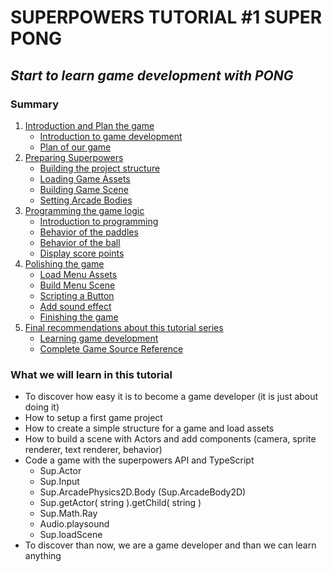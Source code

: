 # SUPERPOWERS TUTORIAL #1 SUPER PONG
## *Start to learn game development with PONG*

### Summary

1. [Introduction and Plan the game](ch1.md#chapter-1--introduction-and-plan-the-game)
    * [Introduction to game development](ch1.md#chapter-1--introduction-and-plan-the-game)
    * [Plan of our game](ch1.md#plan-the-game)
2. [Preparing Superpowers](ch2.md#chapter-2--preparing-superpowers)
    * [Building the project structure](ch2.md#building-the-project-structure)
    * [Loading Game Assets](ch2.md#loading-the-game-assets)
    * [Building Game Scene](ch2.md#building-the-scene)
    * [Setting Arcade Bodies](ch2.md#setting-arcade-bodies)
3. [Programming the game logic](ch3.md#chapter-3--programming-the-game-logic)
    * [Introduction to programming](ch3.md#introduction)
    * [Behavior of the paddles](ch3.md#scripting-the-paddles-behaviors)
    * [Behavior of the ball](ch3.md#scripting-the-ball-behavior)
    * [Display score points](ch3.md#score-system)
4. [Polishing the game](ch4.md#chapter-4--polishing-the-game)
    * [Load Menu Assets](ch4.md#build-the-menu-structure-and-load-assets-files)
    * [Build Menu Scene](ch4.md#build-the-menu-scene)
    * [Scripting a Button](ch4.md#scripting-a-button)
    * [Add sound effect](ch4.md#adding-sound)
    * [Finishing the game](ch4.md#adding-an-end-to-the-game)
5. [Final recommendations about this tutorial series](ch5.md#chapter-5--final-considerations-about-the-tutorials-and-the-learning-process-of-making-video-games)
    * [Learning game development](ch5.md#the-first-step-and-the-last-step)
    * [Complete Game Source Reference](ch5.md#complete-game-source-reference)

### What we will learn in this tutorial

- To discover how easy it is to become a game developer (it is just about doing it)
- How to setup a first game project
- How to create a simple structure for a game and load assets
- How to build a scene with Actors and add components (camera, sprite renderer, text renderer, behavior)
- Code a game with the superpowers API and TypeScript
    - Sup.Actor
    - Sup.Input
    - Sup.ArcadePhysics2D.Body (Sup.ArcadeBody2D)
    - Sup.getActor( string ).getChild( string )
    - Sup.Math.Ray
    - Audio.playsound
    - Sup.loadScene
- To discover than now, we are a game developer and than we can learn anything

[1]:https://github.com/mseyne/superpowers-tutorials

